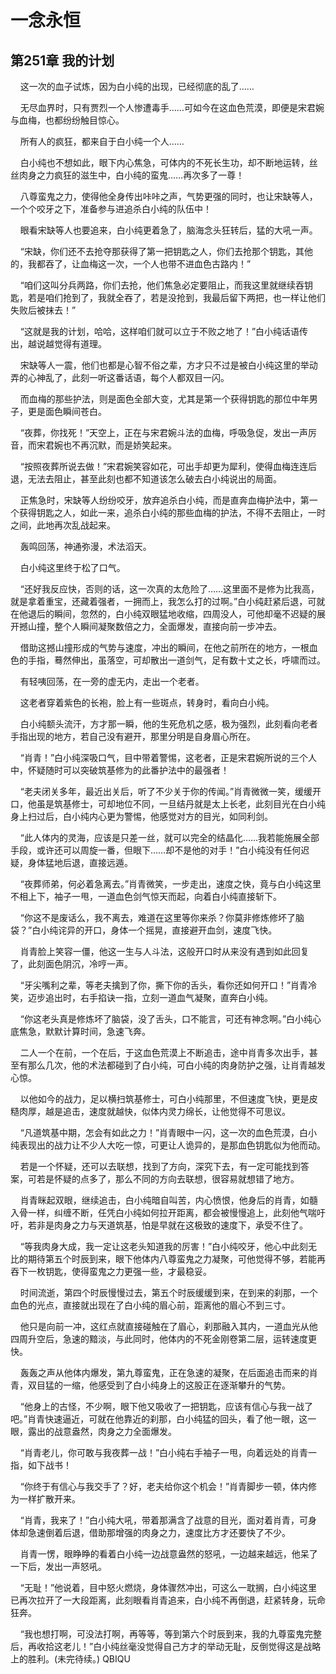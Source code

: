 # 一念永恒 
 ## 第251章 我的计划
     这一次的血子试炼，因为白小纯的出现，已经彻底的乱了……

    无尽血界时，只有贾烈一个人惨遭毒手……可如今在这血色荒漠，即便是宋君婉与血梅，也都纷纷触目惊心。

    所有人的疯狂，都来自于白小纯一个人……

    白小纯也不想如此，眼下内心焦急，可体内的不死长生功，却不断地运转，丝丝肉身之力疯狂的滋生中，白小纯的蛮鬼……再次多了一尊！

    八尊蛮鬼之力，使得他全身传出咔咔之声，气势更强的同时，也让宋缺等人，一个个咬牙之下，准备参与进追杀白小纯的队伍中！

    眼看宋缺等人也要追来，白小纯更着急了，脑海念头狂转后，猛的大吼一声。

    “宋缺，你们还不去抢夺那获得了第一把钥匙之人，你们去抢那个钥匙，其他的，我都吞了，让血梅这一次，一个人也带不进血色古路内！”

    “咱们这叫分兵两路，你们去抢，他们焦急必定要阻止，而我这里就继续吞钥匙，若是咱们抢到了，我就全吞了，若是没抢到，我最后留下两把，也一样让他们失败后被抹去！”

    “这就是我的计划，哈哈，这样咱们就可以立于不败之地了！”白小纯话语传出，越说越觉得有道理。

    宋缺等人一震，他们也都是心智不俗之辈，方才只不过是被白小纯这里的举动弄的心神乱了，此刻一听这番话语，每个人都双目一闪。

    而血梅的那些护法，则是面色全部大变，尤其是第一个获得钥匙的那位中年男子，更是面色瞬间苍白。

    “夜葬，你找死！”天空上，正在与宋君婉斗法的血梅，呼吸急促，发出一声厉音，而宋君婉也不再沉默，而是娇笑起来。

    “按照夜葬所说去做！”宋君婉笑容如花，可出手却更为犀利，使得血梅连连后退，无法去阻止，甚至此刻也都不知道该怎么破去白小纯说出的局面。

    正焦急时，宋缺等人纷纷咬牙，放弃追杀白小纯，而是直奔血梅护法中，第一个获得钥匙之人，如此一来，追杀白小纯的那些血梅的护法，不得不去阻止，一时之间，此地再次乱战起来。

    轰鸣回荡，神通弥漫，术法滔天。

    白小纯这里终于松了口气。

    “还好我反应快，否则的话，这一次真的太危险了……这里面不是修为比我高，就是拿着重宝，还藏着强者，一拥而上，我怎么打的过啊。”白小纯赶紧后退，可就在他退后的瞬间，忽然的，白小纯双眼猛地收缩，四周没人，可他却毫不迟疑的展开撼山撞，整个人瞬间凝聚数倍之力，全面爆发，直接向前一步冲去。

    借助这撼山撞形成的气势与速度，冲出的瞬间，在他之前所在的地方，一根血色的手指，蓦然伸出，虽落空，可却散出一道剑气，足有数十丈之长，呼啸而过。

    有轻咦回荡，在一旁的虚无内，走出一个老者。

    这老者穿着紫色的长袍，脸上有一些斑点，转身时，看向白小纯。

    白小纯额头流汗，方才那一瞬，他的生死危机之感，极为强烈，此刻看向老者手指出现的地方，若自己没有避开，那里分明是自身眉心所在。

    “肖青！”白小纯深吸口气，目中带着警惕，这老者，正是宋君婉所说的三个人中，怀疑随时可以突破筑基修为的此番护法中的最强者！

    “老夫闭关多年，最近出关后，听了不少关于你的传闻。”肖青微微一笑，缓缓开口，他虽是筑基修士，可却地位不同，一旦结丹就是太上长老，此刻目光在白小纯身上扫过后，白小纯内心更为警惕，他感觉对方的目光，如同利剑。

    “此人体内的灵海，应该是只差一丝，就可以完全的结晶化……我若能施展全部手段，或许还可以周旋一番，但眼下……却不是他的对手！”白小纯没有任何迟疑，身体猛地后退，直接远遁。

    “夜葬师弟，何必着急离去。”肖青微笑，一步走出，速度之快，竟与白小纯这里不相上下，袖子一甩，一道血色剑气惊天而起，向着白小纯直接斩下。

    “你这不是废话么，我不离去，难道在这里等你来杀？你莫非修炼修坏了脑袋？”白小纯诧异的开口，身体一个摇晃，直接避开血剑，速度飞快。

    肖青脸上笑容一僵，他这一生与人斗法，这般开口时从来没有遇到如此回复了，此刻面色阴沉，冷哼一声。

    “牙尖嘴利之辈，等老夫擒到了你，撕下你的舌头，看你还如何开口！”肖青冷笑，迈步追出时，右手掐诀一指，立刻一道血气凝聚，直奔白小纯。

    “你这老头真是修炼坏了脑袋，没了舌头，口不能言，可还有神念啊。”白小纯心底焦急，默默计算时间，急速飞奔。

    二人一个在前，一个在后，于这血色荒漠上不断追击，途中肖青多次出手，甚至有那么几次，他的术法都碰到了白小纯，可白小纯的肉身防护之强，让肖青越发心惊。

    以他如今的战力，足以横扫筑基修士，可白小纯那里，不但速度飞快，更是皮糙肉厚，越是追击，速度就越快，似体内灵力绵长，让他觉得不可思议。

    “凡道筑基中期，怎会有如此之力！”肖青眼中一闪，这一次的血色荒漠，白小纯表现出的战力让不少人大吃一惊，可更让人诡异的，是那血色钥匙似为他而动。

    若是一个怀疑，还可以去联想，找到了方向，深究下去，有一定可能找到答案，可若是怀疑的点多了，那么不同的方向去联想，很容易就想错了地方。

    肖青眯起双眼，继续追击，白小纯暗自叫苦，内心愤恨，他身后的肖青，如髓入骨一样，纠缠不断，任凭白小纯如何拉开距离，都会被慢慢追上，此刻他气喘吁吁，若非是肉身之力与天道筑基，怕是早就在这极致的速度下，承受不住了。

    “等我肉身大成，我一定让这老头知道我的厉害！”白小纯咬牙，他心中此刻无比的期待第五个时辰到来，眼下他体内八尊蛮鬼之力凝聚，可他觉得不够，若能再吞下一枚钥匙，使得蛮鬼之力更强一些，才最稳妥。

    时间流逝，第四个时辰慢慢过去，第五个时辰缓缓到来，在到来的刹那，一个血色的光点，直接就出现在了白小纯的眉心前，距离他的眉心不到三寸。

    他只是向前一冲，这红点就直接碰触在了眉心，刹那融入其内，一道血光从他四周升空后，急速的黯淡，与此同时，他体内的不死金刚卷第二层，运转速度更快。

    轰轰之声从他体内爆发，第九尊蛮鬼，正在急速的凝聚，在后面追击而来的肖青，双目猛的一缩，他感受到了白小纯身上的这股正在逐渐攀升的气势。

    “他身上的古怪，不少啊，眼下他又吸收了一把钥匙，应该有信心与我一战了吧。”肖青快速逼近，可就在他靠近的刹那，白小纯猛的回头，看了他一眼，这一眼，露出的战意盎然，肉身之力全面爆发。

    “肖青老儿，你可敢与我夜葬一战！”白小纯右手袖子一甩，向着远处的肖青一指，如下战书！

    “你终于有信心与我交手了？好，老夫给你这个机会！”肖青脚步一顿，体内修为一样扩散开来。

    “肖青，我来了！”白小纯大吼，带着那满含了战意的目光，面对着肖青，可身体却急速倒着后退，借助那增强的肉身之力，速度比方才还要快了不少。

    肖青一愣，眼睁睁的看着白小纯一边战意盎然的怒吼，一边越来越远，他呆了一下后，发出一声怒吼。

    “无耻！”他说着，目中怒火燃烧，身体骤然冲出，可这么一耽搁，白小纯这里已再次拉开了一大段距离，此刻眼看肖青追来，白小纯不再倒退，赶紧转身，玩命狂奔。

    “我也想打啊，可没法打啊，再等等，等到第六个时辰到来，我的九尊蛮鬼完整后，再收拾这老儿！”白小纯丝毫没觉得自己方才的举动无耻，反倒觉得这是战略上的胜利。(未完待续。) 
QBIQU